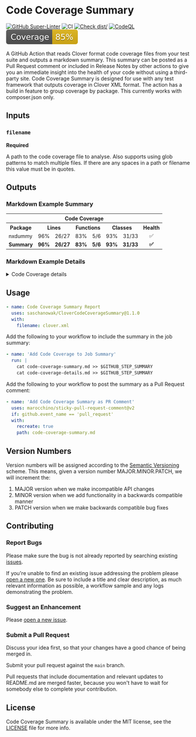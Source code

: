 # Code Coverage Summary

[![GitHub Super-Linter](https://github.com/saschanowak/CloverCodeCoverageSummary/actions/workflows/linter.yml/badge.svg)](https://github.com/super-linter/super-linter)
![CI](https://github.com/saschanowak/CloverCodeCoverageSummary/actions/workflows/ci.yml/badge.svg)
[![Check dist/](https://github.com/saschanowak/CloverCodeCoverageSummary/actions/workflows/check-dist.yml/badge.svg)](https://github.com/saschanowak/CloverCodeCoverageSummary/actions/workflows/check-dist.yml)
[![CodeQL](https://github.com/saschanowak/CloverCodeCoverageSummary/actions/workflows/codeql-analysis.yml/badge.svg)](https://github.com/saschanowak/CloverCodeCoverageSummary/actions/workflows/codeql-analysis.yml)
[![Coverage](./badges/coverage.svg)](./badges/coverage.svg)

A GitHub Action that reads Clover format code coverage files from your test
suite and outputs a markdown summary. This summary can be posted as a Pull
Request comment or included in Release Notes by other actions to give you an
immediate insight into the health of your code without using a third-party site.
Code Coverage Summary is designed for use with any test framework that outputs
coverage in Clover XML format. The action has a build in feature to group
coverage by package. This currently works with composer.json only.

## Inputs

### `filename`

**Required**

A path to the code coverage file to analyse. Also supports using glob patterns
to match multiple files. If there are any spaces in a path or filename this
value must be in quotes.

## Outputs

### Markdown Example Summary

<table>
      <tr>
        <th colspan="8">Code Coverage
      <tr>
        <th colspan="1">Package
        <th colspan="2">Lines
        <th colspan="2">Functions
        <th colspan="2">Classes
        <th colspan="1">Health
      <tr>
  <td>nxdummy
  <td align="center">96%
  <td align="right">26/27
  <td align="center">83%
  <td align="right">5/6
  <td align="center">93%
  <td align="right">31/33
  <td align="center">✅
      <tr>
  <td><strong>Summary
  <td align="center"><strong>96%
  <td align="right"><strong>26/27
  <td align="center"><strong>83%
  <td align="right"><strong>5/6
  <td align="center"><strong>93%
  <td align="right"><strong>31/33
  <td align="center"><strong>✅
      </table>

### Markdown Example Details

<details>
          <summary>Code Coverage details</summary>
          <table>
            <tr>
              <th colspan="8">Code Coverage
            <tr>
              <th colspan="1">Class
              <th colspan="2">Lines
              <th colspan="2">Functions
              <th colspan="2">Classes
              <th colspan="1">Health
            <tr>
              <td colspan="8"><strong>nxdummy
              <tr>
  <td>Netlogix\Nxdummy\Exception\OptionNotFoundException
  <td align="center">NaN%
  <td align="right">0/0
  <td align="center">NaN%
  <td align="right">0/0
  <td align="center">NaN%
  <td align="right">0/0
  <td align="center">❌
<tr>
  <td>Netlogix\Nxdummy\Options\MiddlewareOptions
  <td align="center">90%
  <td align="right">10/11
  <td align="center">66%
  <td align="right">2/3
  <td align="center">85%
  <td align="right">12/14
  <td align="center">✅
<tr>
  <td>Netlogix\Nxdummy\Utility\UriUtility
  <td align="center">100%
  <td align="right">16/16
  <td align="center">100%
  <td align="right">3/3
  <td align="center">100%
  <td align="right">19/19
  <td align="center">🚀
            <tr>
  <td><strong>Summary
  <td align="center"><strong>96%
  <td align="right"><strong>26/27
  <td align="center"><strong>83%
  <td align="right"><strong>5/6
  <td align="center"><strong>93%
  <td align="right"><strong>31/33
  <td align="center"><strong>✅
          </table>
        </details>

## Usage

```yaml
- name: Code Coverage Summary Report
  uses: saschanowak/CloverCodeCoverageSummary@1.1.0
  with:
    filename: clover.xml
```

Add the following to your workflow to include the summary in the job summary:

```yaml
- name: 'Add Code Coverage to Job Summary'
  run: |
    cat code-coverage-summary.md >> $GITHUB_STEP_SUMMARY
    cat code-coverage-details.md >> $GITHUB_STEP_SUMMARY
```

Add the following to your workflow to post the summary as a Pull Request
comment:

```yaml
- name: 'Add Code Coverage Summary as PR Comment'
  uses: marocchino/sticky-pull-request-comment@v2
  if: github.event_name == 'pull_request'
  with:
    recreate: true
    path: code-coverage-summary.md
```

## Version Numbers

Version numbers will be assigned according to the
[Semantic Versioning](https://semver.org/) scheme. This means, given a version
number MAJOR.MINOR.PATCH, we will increment the:

1. MAJOR version when we make incompatible API changes
2. MINOR version when we add functionality in a backwards compatible manner
3. PATCH version when we make backwards compatible bug fixes

## Contributing

### Report Bugs

Please make sure the bug is not already reported by searching existing [issues].

If you're unable to find an existing issue addressing the problem please [open a
new one][new-issue]. Be sure to include a title and clear description, as much
relevant information as possible, a workflow sample and any logs demonstrating
the problem.

### Suggest an Enhancement

Please [open a new issue][new-issue].

### Submit a Pull Request

Discuss your idea first, so that your changes have a good chance of being merged
in.

Submit your pull request against the `main` branch.

Pull requests that include documentation and relevant updates to README.md are
merged faster, because you won't have to wait for somebody else to complete your
contribution.

## License

Code Coverage Summary is available under the MIT license, see the
[LICENSE](LICENSE) file for more info.

[issues]: https://github.com/saschanowak/CloverCodeCoverageSummary/issues
[new-issue]: https://github.com/saschanowak/CloverCodeCoverageSummary/issues/new
